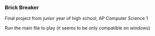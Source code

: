 ### Brick Breaker

Final project from junior year of high school, AP Computer Science 1

Run the main file to play (it seems to be only compatible on windows)
